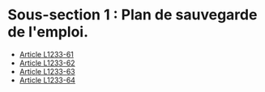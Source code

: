 # Sous-section 1 : Plan de sauvegarde de l'emploi.

* [Article L1233-61](./LEGIARTI000025578782.md)
* [Article L1233-62](./LEGIARTI000006901075.md)
* [Article L1233-63](./LEGIARTI000027566208.md)
* [Article L1233-64](./LEGIARTI000006901078.md)
